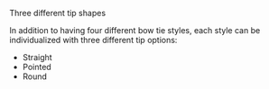 
Three different tip shapes

In addition to having four different bow tie styles, each style can be individualized with three different tip options:

- Straight
- Pointed
- Round